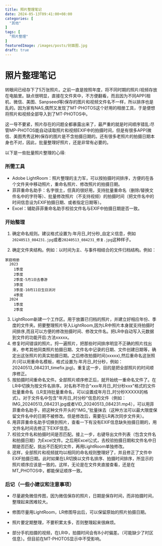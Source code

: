 ```yaml
---
title: 照片整理笔记
date: 2024-05-13T09:41:00+08:00
categories: [
  "其他"
]
tags: [
  "照片整理"
]
featuredImage: /images/posts/封面图.jpg
draft: true
---
```



# 照片整理笔记

转眼间已经存下了5万张照片。之前一直是按照年度，将不同时期的照片/视频存放在电脑里。缺点很明显，直接在文件夹中，不方便翻看，而且因为不同APP(相机、微信、美图、Sanpseed等)保存的图片和视频文件名不一样，所以排序也是乱的。因为家有NAS,偶然又发现了MT-PHOTOS这个好用的相册工具，于是便想将照片和视频全部导入到了MT-PHOTOS中。

这一导不要紧，照片存在的问题全都暴露出来了，最严重的就是时间顺序错乱:尽管MP-PHOTOS能自动读取照片和视频EXIF中的拍摄时间，但是有很多APP(微信、美图秀秀这种)保存的图片是不含拍摄日期的。还有很多老照片的拍摄日期本身也不对，因此，批量整理好照片，还是非常有必要的。

以下是一些批量照片整理的心得:

### 所需工具
+ Adobe LightRoom：照片整理的主力军，可以按拍摄时间排序，方便的在各个文件夹中移动照片，重命名照片、修改照片的拍摄日期。
+ 菲菲重命名助手：名字很土，但真的很好用，支持批量重命名（删除/替换文件名中的字符等）、批量修改照片（不支持视频）的拍摄时间（把文件名中的时间信息设为EXIF拍摄日期、或者指定日期等）。
+ Excel：辅助菲菲重命名助手校验文件名与EXIF中拍摄日期是否一致。

### 开始整理

1. 确定命名规则。建议格式设置为:年月日_时分秒_自定义信息，例如```20240513_084231.jpg```或者```20240513_084231_修复.jpg```这种样子。

2. 确定文件夹结构。例如：以时间为主、与事件相结合的文件归档结构。例如：
```
家庭相册
  2023
    1季度
    2季度
    2季度-5月1日去春游
    3季度
    3季度-10月11日生日派对
    4季度
  2024
    1季度
    2季度
```
3. LightRoom新建一个工作区。用于放置已归档的照片，并建立好相应年份、季度的文件夹。把要整理照片导入LightRoom,因为LR中照片本身就支持拍摄时间排序,而且可以方便的修改拍摄时间、修改文件名。把LR中自动写入元数据到文件的功能开启:方法xxxxx。
4. 修复时间错误的照片。捋一遍照片，把那些时间排序明显不正确的照片找出来，参考其他同类照片拍摄日期、文件名中记录的日期、文件创建日期等，确定出这张照片的真实拍摄日期。之后修改拍摄时间(xxxxx),然后重命名这张照片(可以用重命名模板，格式设置为:年月日_时分秒，例如：20240513_084231_timefix.jpg)。重复这一步，目的是把全部照片的时间顺序修正。
5. 按拍摄时间重命名文件。全部照片顺序修正后，就开始统一重命名文件了。在LR中切换为按文件名排序。对名称不符合"xxx年月日_时分秒xxx"格式的文件批量重命名（LR支持批量重命名，可以设置成年月日_时分秒XXXXX的格式）。对于文件名中包含"年月日_时分秒"信息的文件（例如：IMG_20240513_084231.jpg或者VID_20240513_084231.mp4），可以用菲菲重命名助手，把这种文件开头的“IMG_”批量抹去（这种方法可以最大限度保留文件名中的日期不被修改。但是修改后，需要在LR再次同步文件夹）。
6. 用菲菲重命名助手切换到照片，查看一下有没有EXIF信息缺失拍摄日期的，用文件名时间去修正下EXIF信息。
7. 校验文件名和拍摄时间是否匹配。接上一步，右键导出文件列表（包含文件名和拍摄日期）为Excel文件。之后用Excel公式，去校验拍摄日期和文件名中日期是否匹配，挑出不匹配的文件，再用LightRoom单独修改。
8. 这样，全部照片和视频就均以相同的命名规则整理好了，并且修正了文件中EXIF拍摄日期。此时如果在LR切换以文件名排序、拍摄时间排序，所显示的照片顺序应该是一致的。这样，无论是在文件夹直接查看，还是在MT_PHOTOS中，都能保证顺序一致。

### 后记（一些小建议和注意事项）
+ 尽量避免微信传图，因为微信保存的照片，日期是保存时间，而非拍摄时间，整理起来困难较大。

+ 修图尽量用LightRoom，LR修图导出后，可以保留原始的照片拍摄日期。

+ 照片要定期整理，不要积累太多，否则整理起来很麻烦。

+ 部分手机拍摄的视频，在LR中，拍摄时间会有8小时偏差。（可能缺少了时区信息）。但目前在MT-PHOTOS显示中不受影响。

